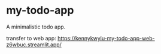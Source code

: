 # my-todo-app
A minimalistic todo app.

transfer to web app:
https://kennykwyiu-my-todo-app-web-z6wbuc.streamlit.app/
